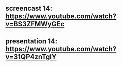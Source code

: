 ## screencast 14: https://www.youtube.com/watch?v=BS3ZFMWyGEc
## presentation 14: https://www.youtube.com/watch?v=31QP4znTglY
